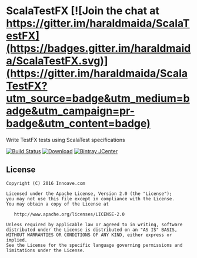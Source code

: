 # ScalaTestFX  [![Join the chat at https://gitter.im/haraldmaida/ScalaTestFX](https://badges.gitter.im/haraldmaida/ScalaTestFX.svg)](https://gitter.im/haraldmaida/ScalaTestFX?utm_source=badge&utm_medium=badge&utm_campaign=pr-badge&utm_content=badge)

Write TestFX tests using ScalaTest specifications

[![Build Status](https://travis-ci.org/haraldmaida/ScalaTestFX.svg?branch=master)](https://travis-ci.org/haraldmaida/ScalaTestFX)
[![Download](https://api.bintray.com/packages/haraldmaida/maven/scalatestfx/images/download.svg)](https://bintray.com/haraldmaida/maven/scalatestfx/_latestVersion)
[![Bintray JCenter](https://img.shields.io/bintray/v/haraldmaida/scalatestfx/scalatestfx.svg?label=bintray&style=flat-square)](https://bintray.com/haraldmaida/scalatestfx)


## License

    Copyright (C) 2016 Innoave.com

    Licensed under the Apache License, Version 2.0 (the "License");
    you may not use this file except in compliance with the License.
    You may obtain a copy of the License at

       http://www.apache.org/licenses/LICENSE-2.0

    Unless required by applicable law or agreed to in writing, software
    distributed under the License is distributed on an "AS IS" BASIS,
    WITHOUT WARRANTIES OR CONDITIONS OF ANY KIND, either express or implied.
    See the License for the specific language governing permissions and
    limitations under the License.
  
